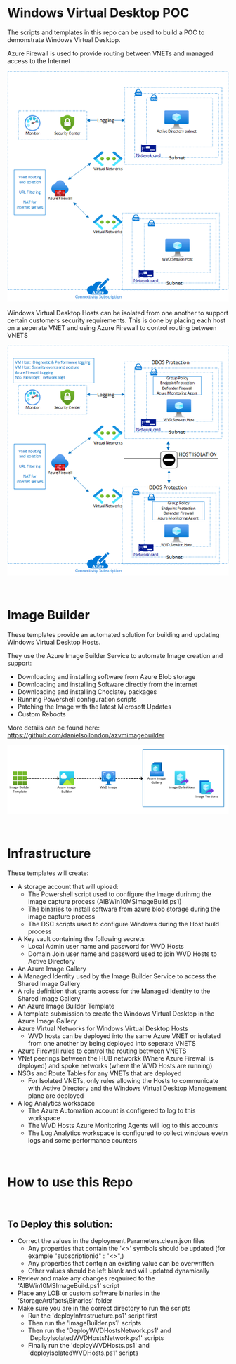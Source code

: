 # Windows Virtual Desktop POC

The scripts and templates in this repo can be used to build a POC to demonstrate Windows Virtual Desktop.

Azure Firewall is used to provide routing between VNETs and managed access to the Internet

![Screenshot](Network.PNG)

Windows Virtual Desktop Hosts can be isolated from one another to support certain customers security requirements.
This is done by placing each host on a seperate VNET and using Azure Firewall to control routing between VNETS

![Screenshot](NetworkIsolation.PNG)

&nbsp;
&nbsp;
&nbsp;

# Image Builder

These templates provide an automated solution for building and updating Windows Virtual Desktop Hosts.

They use the Azure Image Builder Service to automate Image creation and support:
- Downloading and installing software from Azure Blob storage
- Downloading and installing Software directly from the internet
- Downloading and installing Choclatey packages
- Running Powershell configuration scripts
- Patching the Image with the latest Microsoft Updates
- Custom Reboots

More details can be found here: https://github.com/danielsollondon/azvmimagebuilder

![Screenshot](AzureImageBuilder.PNG)

&nbsp;
&nbsp;
&nbsp;

# Infrastructure

These templates will create:

* A storage account that will upload:
    * The  Powershell script used to configure the Image durinmg the Image capture process (AIBWin10MSImageBuild.ps1)
    * The binaries to install software from azure blob storage during the image capture process
    * The DSC scripts used to configure Windows during the Host build process
* A Key vault containing the following secrets
    * Local Admin user name and password for WVD Hosts
    * Domain Join user name and password used to join WVD Hosts to Active Directory
* An Azure Image Gallery
* A Managed Identity used by the Image Builder Service to access the Shared Image Gallery
* A role definition that grants access for the Managed Identity to the Shared Image Gallery
* An Azure Image Builder Template
* A template submission to create the Windows Virtual Desktop in the Azure Image Gallery
* Azure Virtual Networks for Windows Virtual Desktop Hosts
    * WVD hosts can be deployed into the same Azure VNET or isolated from one another by being deployed into seperate VNETS
* Azure Firewall rules to control the routing between VNETS
* VNet peerings between the HUB networkk (Where Azure Firewall is deployed) and spoke networks (where the WVD Hosts are running)
* NSGs and Route Tables for any VNETs that are deployed 
    * For Isolated VNETs, only rules allowing the Hosts to communicate with Active Directory and the Windows Virtual Desktop Management plane are deployed
* A log Analytics workspace
    * The Azure Automation account is configered to log to this workspace
    * The WVD Hosts Azure Monitoring Agents will log to this accounts
    * The Log Analytics workspace is configured to collect windows evetn logs and some performance counters

&nbsp;
&nbsp;
&nbsp;

# How to use this Repo

&nbsp;
&nbsp;
&nbsp;

## To Deploy this solution:

* Correct the values in the deployment.Parameters.clean.json files
    * Any properties that contain the '<>' symbols should be updated (for example "subscriptionid" : "<>",)
    * Any properties that contqin an existing value can be overwritten
    * Other values should be left blank and will updated dynamically
* Review and make any changes reqauired to the 'AIBWin10MSImageBuild.ps1' script
* Place any LOB or custom software binaries in the 'StorageArtifacts\Binaries' folder
* Make sure you are in the correct directory to run the scripts
    * Run the 'deployInfrastructure.ps1' script first
    * Then run the 'ImageBuilder.ps1' scripts
    * Then run the 'DeployWVDHostsNetwork.ps1' and 'DeployIsolatedWVDHostsNetwork.ps1' scripts
    * Finally run the 'deployWVDHosts.ps1' and 'deployIsolatedWVDHosts.ps1' scripts
